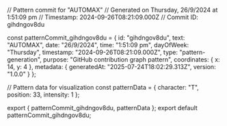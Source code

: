 // Pattern commit for "AUTOMAX"
// Generated on Thursday, 26/9/2024 at 1:51:09 pm
// Timestamp: 2024-09-26T08:21:09.000Z
// Commit ID: gihdngov8du

const patternCommit_gihdngov8du = {
  id: "gihdngov8du",
  text: "AUTOMAX",
  date: "26/9/2024",
  time: "1:51:09 pm",
  dayOfWeek: "Thursday",
  timestamp: "2024-09-26T08:21:09.000Z",
  type: "pattern-generation",
  purpose: "GitHub contribution graph pattern",
  coordinates: {
    x: 14,
    y: 4
  },
  metadata: {
    generatedAt: "2025-07-24T18:02:29.313Z",
    version: "1.0.0"
  }
};

// Pattern data for visualization
const patternData = {
  character: "T",
  position: 33,
  intensity: 1
};

export { patternCommit_gihdngov8du, patternData };
export default patternCommit_gihdngov8du;

